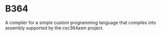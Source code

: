 # B364
A compiler for a simple custom programming language that compiles into assembly supported by the csc364asm project.
